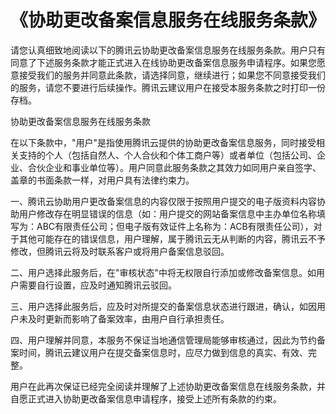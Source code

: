 # 《协助更改备案信息服务在线服务条款》

请您认真细致地阅读以下的腾讯云协助更改备案信息服务在线服务条款。用户只有同意了下述服务条款才能正式进入在线协助更改备案信息服务申请程序。如果您愿意接受我们的服务并同意此条款，请选择同意，继续进行；如果您不同意接受我们的服务，请您不要进行后续操作。腾讯云建议用户在接受本服务条款之时打印一份存档。

协助更改备案信息服务在线服务条款

在以下条款中，"用户"是指使用腾讯云提供的协助更改备案信息服务，同时接受相关支持的个人（包括自然人、个人合伙和个体工商户等）或者单位（包括公司、企业、合伙企业和事业单位等）。用户同意此服务条款之其效力如同用户亲自签字、盖章的书面条款一样，对用户具有法律约束力。

一、腾讯云协助用户更改备案信息的内容仅限于按照用户提交的电子版资料内容协助用户修改存在明显错误的信息（如：用户提交的网站备案信息中主办单位名称填写为：ABC有限责任公司；但电子版有效证件上名称为：ACB有限责任公司），对于其他可能存在的错误信息，用户理解，属于腾讯云无从判断的内容，腾讯云不予修改，但腾讯云将及时联系客户或将用户备案信息驳回。

二、用户选择此服务后，在"审核状态"中将无权限自行添加或修改备案信息。如用户需要自行设置，应及时通知腾讯云驳回。

三、用户选择此服务后，应及时对所提交的备案信息状态进行跟进，确认，如因用户未及时更新而影响了备案效率，由用户自行承担责任。

四、用户理解并同意，本服务不保证当地通信管理局能够审核通过，因此为节约备案时间，腾讯云建议用户在提交备案信息时，应尽力做到信息的真实、有效、完整。

用户在此再次保证已经完全阅读并理解了上述协助更改备案信息在线服务条款，并自愿正式进入协助更改备案信息申请程序，接受上述所有条款的约束。